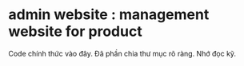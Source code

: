 # admin website : management website for product
Code chính thức vào đây.
Đã phần chia thư mục rõ ràng.
Nhớ đọc kỹ.
